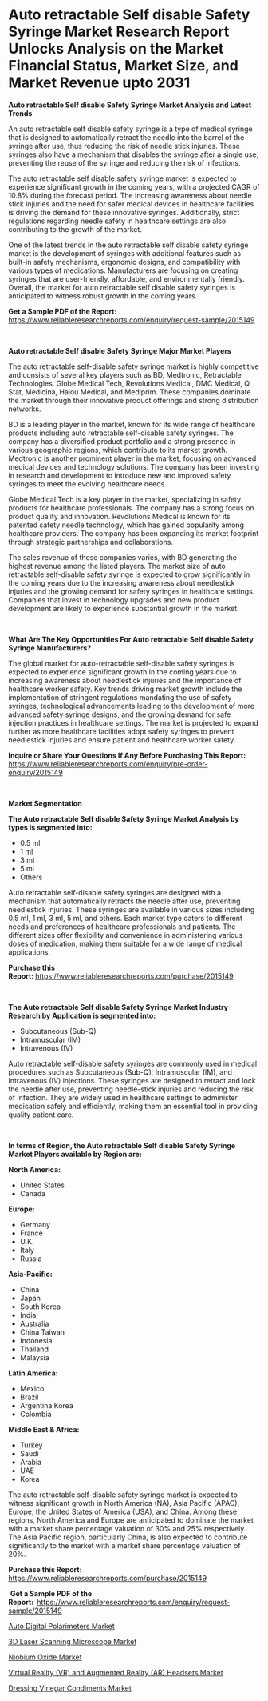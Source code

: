 <p><h1>Auto retractable Self disable Safety Syringe Market Research Report Unlocks Analysis on the Market Financial Status, Market Size, and Market Revenue upto 2031</h1></p><p><strong>Auto retractable Self disable Safety Syringe Market Analysis and Latest Trends</strong></p>
<p><p>An auto retractable self disable safety syringe is a type of medical syringe that is designed to automatically retract the needle into the barrel of the syringe after use, thus reducing the risk of needle stick injuries. These syringes also have a mechanism that disables the syringe after a single use, preventing the reuse of the syringe and reducing the risk of infections.</p><p>The auto retractable self disable safety syringe market is expected to experience significant growth in the coming years, with a projected CAGR of 10.8% during the forecast period. The increasing awareness about needle stick injuries and the need for safer medical devices in healthcare facilities is driving the demand for these innovative syringes. Additionally, strict regulations regarding needle safety in healthcare settings are also contributing to the growth of the market.</p><p>One of the latest trends in the auto retractable self disable safety syringe market is the development of syringes with additional features such as built-in safety mechanisms, ergonomic designs, and compatibility with various types of medications. Manufacturers are focusing on creating syringes that are user-friendly, affordable, and environmentally friendly. Overall, the market for auto retractable self disable safety syringes is anticipated to witness robust growth in the coming years.</p></p>
<p><strong>Get a Sample PDF of the Report:&nbsp;</strong> <a href="https://www.reliableresearchreports.com/enquiry/request-sample/2015149">https://www.reliableresearchreports.com/enquiry/request-sample/2015149</a></p>
<p>&nbsp;</p>
<p><strong>Auto retractable Self disable Safety Syringe Major Market Players</strong></p>
<p><p>The auto retractable self-disable safety syringe market is highly competitive and consists of several key players such as BD, Medtronic, Retractable Technologies, Globe Medical Tech, Revolutions Medical, DMC Medical, Q Stat, Medicina, Haiou Medical, and Mediprim. These companies dominate the market through their innovative product offerings and strong distribution networks.</p><p>BD is a leading player in the market, known for its wide range of healthcare products including auto retractable self-disable safety syringes. The company has a diversified product portfolio and a strong presence in various geographic regions, which contribute to its market growth. Medtronic is another prominent player in the market, focusing on advanced medical devices and technology solutions. The company has been investing in research and development to introduce new and improved safety syringes to meet the evolving healthcare needs.</p><p>Globe Medical Tech is a key player in the market, specializing in safety products for healthcare professionals. The company has a strong focus on product quality and innovation. Revolutions Medical is known for its patented safety needle technology, which has gained popularity among healthcare providers. The company has been expanding its market footprint through strategic partnerships and collaborations.</p><p>The sales revenue of these companies varies, with BD generating the highest revenue among the listed players. The market size of auto retractable self-disable safety syringe is expected to grow significantly in the coming years due to the increasing awareness about needlestick injuries and the growing demand for safety syringes in healthcare settings. Companies that invest in technology upgrades and new product development are likely to experience substantial growth in the market.</p></p>
<p>&nbsp;</p>
<p><strong>What Are The Key Opportunities For Auto retractable Self disable Safety Syringe Manufacturers?</strong></p>
<p><p>The global market for auto-retractable self-disable safety syringes is expected to experience significant growth in the coming years due to increasing awareness about needlestick injuries and the importance of healthcare worker safety. Key trends driving market growth include the implementation of stringent regulations mandating the use of safety syringes, technological advancements leading to the development of more advanced safety syringe designs, and the growing demand for safe injection practices in healthcare settings. The market is projected to expand further as more healthcare facilities adopt safety syringes to prevent needlestick injuries and ensure patient and healthcare worker safety.</p></p>
<p><strong>Inquire or Share Your Questions If Any Before Purchasing This Report:</strong> <a href="https://www.reliableresearchreports.com/enquiry/pre-order-enquiry/2015149">https://www.reliableresearchreports.com/enquiry/pre-order-enquiry/2015149</a></p>
<p>&nbsp;</p>
<p><strong>Market Segmentation</strong></p>
<p><strong>The Auto retractable Self disable Safety Syringe Market Analysis by types is segmented into:</strong></p>
<p><ul><li>0.5 ml</li><li>1 ml</li><li>3 ml</li><li>5 ml</li><li>Others</li></ul></p>
<p><p>Auto retractable self-disable safety syringes are designed with a mechanism that automatically retracts the needle after use, preventing needlestick injuries. These syringes are available in various sizes including 0.5 ml, 1 ml, 3 ml, 5 ml, and others. Each market type caters to different needs and preferences of healthcare professionals and patients. The different sizes offer flexibility and convenience in administering various doses of medication, making them suitable for a wide range of medical applications.</p></p>
<p><strong>Purchase this Report:&nbsp;</strong><a href="https://www.reliableresearchreports.com/purchase/2015149">https://www.reliableresearchreports.com/purchase/2015149</a></p>
<p>&nbsp;</p>
<p><strong>The Auto retractable Self disable Safety Syringe Market Industry Research by Application is segmented into:</strong></p>
<p><ul><li>Subcutaneous (Sub-Q)</li><li>Intramuscular (IM)</li><li>Intravenous (IV)</li></ul></p>
<p><p>Auto retractable self-disable safety syringes are commonly used in medical procedures such as Subcutaneous (Sub-Q), Intramuscular (IM), and Intravenous (IV) injections. These syringes are designed to retract and lock the needle after use, preventing needle-stick injuries and reducing the risk of infection. They are widely used in healthcare settings to administer medication safely and efficiently, making them an essential tool in providing quality patient care.</p></p>
<p>&nbsp;</p>
<p><strong>In terms of Region, the Auto retractable Self disable Safety Syringe Market Players available by Region are:</strong></p>
<p>
    <p> <strong> North America: </strong>
        <ul>
            <li>United States</li>
            <li>Canada</li>
        </ul>
        </p> 
    <p> <strong> Europe: </strong>
        <ul>
            <li>Germany</li>
            <li>France</li>
            <li>U.K.</li>
            <li>Italy</li>
            <li>Russia</li>
        </ul>
        </p> 
    <p> <strong> Asia-Pacific: </strong>
        <ul>
            <li>China</li>
            <li>Japan</li>
            <li>South Korea</li>
            <li>India</li>
            <li>Australia</li>
            <li>China Taiwan</li>
            <li>Indonesia</li>
            <li>Thailand</li>
            <li>Malaysia</li>
        </ul>
        </p> 
    <p> <strong> Latin America: </strong>
        <ul>
            <li>Mexico</li>
            <li>Brazil</li>
            <li>Argentina Korea</li>
            <li>Colombia</li>
        </ul>
        </p> 
    <p> <strong> Middle East & Africa: </strong>
        <ul>
            <li>Turkey</li>
            <li>Saudi</li>
            <li>Arabia</li>
            <li>UAE</li>
            <li>Korea</li>
        </ul>
    </p>
    </p>
<p><p>The auto retractable self-disable safety syringe market is expected to witness significant growth in North America (NA), Asia Pacific (APAC), Europe, the United States of America (USA), and China. Among these regions, North America and Europe are anticipated to dominate the market with a market share percentage valuation of 30% and 25% respectively. The Asia Pacific region, particularly China, is also expected to contribute significantly to the market with a market share percentage valuation of 20%.</p></p>
<p><strong>Purchase this Report: </strong><a href="https://www.reliableresearchreports.com/purchase/2015149">https://www.reliableresearchreports.com/purchase/2015149</a></p>
<p>&nbsp;<strong>Get a Sample PDF of the Report:&nbsp;&nbsp;</strong><a href="https://www.reliableresearchreports.com/enquiry/request-sample/2015149">https://www.reliableresearchreports.com/enquiry/request-sample/2015149</a></p>
<p><strong></strong></p>
<p><p><a href="https://github.com/lubmix/Market-Research-Report-List-1/blob/main/auto-digital-polarimeters-market.md">Auto Digital Polarimeters Market</a></p><p><a href="https://sudsy-motorcycle-bbc.notion.site/3D-Laser-Scanning-Microscope-Market-Size-Reflecting-a-Forecast-Till-2031-Market-By-Type-By-Applica-2ebf4ae50edf4ceda5a45e14a50c05a1">3D Laser Scanning Microscope Market</a></p><p><a href="https://view.publitas.com/reportprime-1/niobium-oxide-market-research-report-provides-thorough-industry-overview-which-offers-an-in-depth-analysis-of-product-trends-and-new-market-divisions/">Niobium Oxide Market</a></p><p><a href="https://meowing-canidae-761.notion.site/Global-Virtual-Reality-VR-and-Augmented-Reality-AR-Headsets-Market-Size-and-Market-Trends-Insig-342fda5b184f4e19a5f5de02012cb6af">Virtual Reality (VR) and Augmented Reality (AR) Headsets Market</a></p><p><a href="https://github.com/joannagoyvaerts/Market-Research-Report-List-1/blob/main/dressing-vinegar-condiments-market.md">Dressing Vinegar Condiments Market</a></p></p>
